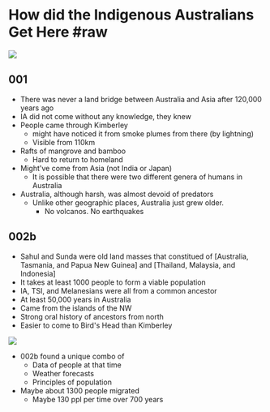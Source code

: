 # How did the Indigenous Australians Get Here #raw
<img src="https://mint-garden.netlify.app/assets/image/Sunda-Sahul.png" style="max-width:100%;height:auto">

## 001
- There was never a land bridge between Australia and Asia after 120,000 years ago
- IA did not come without any knowledge, they knew
- People came through Kimberley
	- might have noticed it from smoke plumes from there (by lightning)
	- Visible from 110km
- Rafts of mangrove and bamboo
	- Hard to return to homeland
- Might've come from Asia (not India or Japan)
	- It is possible that there were two different genera of humans in Australia
- Australia, although harsh, was almost devoid of predators
	- Unlike other geographic places, Australia just grew older. 
		- No volcanos. No earthquakes
## 002b
- Sahul and Sunda were old land masses that constitued of [Australia, Tasmania, and Papua New Guinea] and [Thailand, Malaysia, and Indonesia]
- It takes at least 1000 people to form a viable population
- IA, TSI, and Melanesians were all from a common ancestor
- At least 50,000 years in Australia
- Came from the islands of the NW
- Strong oral history of ancestors from north
- Easier to come to Bird's Head than Kimberley

<img src="https://mint-garden.netlify.app/assets/image/From-Sunda-to-Sahul.png" style="max-width:100%;height:auto">

- 002b found a unique combo of 
	- Data of people at that time
	- Weather forecasts
	- Principles of population
- Maybe about 1300 people migrated
	- Maybe 130 ppl per time over 700 years